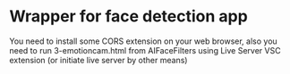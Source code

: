# Wrapper for face detection app
You need to install some CORS extension on your web browser, also you need to run 3-emotioncam.html from AIFaceFilters using Live Server VSC extension (or initiate live server by other means)